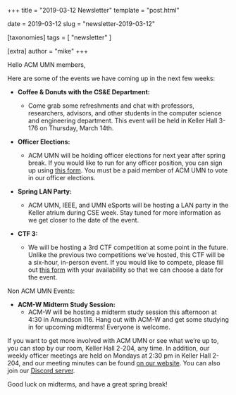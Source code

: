 +++
title = "2019-03-12 Newsletter"
template = "post.html"

date = 2019-03-12
slug = "newsletter-2019-03-12"

[taxonomies]
tags = [ "newsletter" ]

[extra]
author = "mike"
+++

<!-- more -->

Hello ACM UMN members,

Here are some of the events we have coming up in the next few weeks:

 - **Coffee & Donuts with the CS&E Department:**
   - Come grab some refreshments and chat with professors, researchers, advisors, and other students in the computer science and engineering department. This event will be held in Keller Hall 3-176 on Thursday, March 14th.

 - **Officer Elections:**
   - ACM UMN will be holding officer elections for next year after spring break. If you would like to run for any officer position, you can sign up using [this form](https://goo.gl/forms/UmtqbF7gvihlrZxg1). You must be a paid member of ACM UMN to vote in our officer elections.

 - **Spring LAN Party:**
   - ACM UMN, IEEE, and UMN eSports will be hosting a LAN party in the Keller atrium during CSE week. Stay tuned for more information as we get closer to the date of the event.

 - **CTF 3:**
   - We will be hosting a 3rd CTF competition at some point in the future. Unlike the previous two competitions we've hosted, this CTF will be a six-hour, in-person event. If you would like to compete, please fill out [this form](https://goo.gl/forms/MPz7RHfvXckZQr123) with your availability so that we can choose a date for the event.

Non ACM UMN Events:

 - **ACM-W Midterm Study Session:**
   - ACM-W will be hosting a midterm study session this afternoon at 4:30 in Amundson 116. Hang out with ACM-W and get some studying in for upcoming midterms! Everyone is welcome.

If you want to get more involved with ACM UMN or see what we’re up to, you can stop by our room, Keller Hall 2-204, any time. In addition, our weekly officer meetings are held on Mondays at 2:30 pm in Keller Hall 2-204, and our meeting minutes can be found [on our website](https://acm.umn.edu/meeting-minutes). You can also join our [Discord server](https://z.umn.edu/acm-discord).

Good luck on midterms, and have a great spring break!

